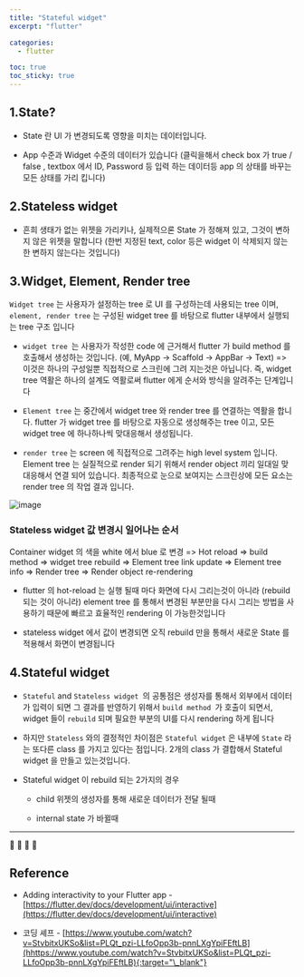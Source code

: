```yaml
---
title: "Stateful widget"
excerpt: "flutter"

categories:
  - flutter

toc: true
toc_sticky: true
---
```


## 1.State?

- State 란 UI 가 변경되도록 영향을 미치는 데이터입니다.

- App 수준과 Widget 수준의 데이터가 있습니다 (클릭을해서 check box 가 true / false , textbox 에서 ID, Password 등 입력 하는 데이터등 app 의 상태를 바꾸는 모든 상태를 가리 킵니다)

## 2.Stateless widget

- 흔희 생태가 없는 위젯을 가리키나, 실제적으론 State 가 정해져 있고, 그것이 변하지 않은 위젯을 말합니다 (한번 지정된 text, color 등은 widget 이 삭제되지 않는한 변하지 않는다는 것입니다)

## 3.Widget, Element, Render tree

`Widget tree` 는 사용자가 설정하는 tree 로 UI 를 구성하는데 사용되는 tree 이며, `element, render tree` 는 구성된 widget tree 를 바탕으로 flutter 내부에서 실행되는 tree 구조 입니다

- `widget tree `는 사용자가 작성한 code 에 근거해서 flutter 가 build method 를 호출해서 생성하는 것입니다. (예, MyApp -> Scaffold -> AppBar -> Text) => 이것은 하나의 구성일뿐 직접적으로 스크린에 그려 지는것은 아닙니다. 즉, widget tree 역활은 하나의 설계도 역활로써 flutter 에게 순서와 방식을 알려주는 단계입니다

- `Element tree` 는 중간에서 widget tree 와 render tree 를 연결하는 역활을 합니다. flutter 가 widget tree 를 바탕으로 자동으로 생성해주는 tree 이고, 모든 widget tree 에 하나하나씩 맞대응해서 생성됩니다.

- `render tree` 는 screen 에 직접적으로 그려주는 high level system 입니다. Element tree 는 실질적으로 render 되기 위해서 render object 끼리 일대일 맞대응해서 연결 되어 있습니다. 최종적으로 눈으로 보여지는 스크린상에 모든 요소는 render tree 의 작업 결과 입니다.

![image](https://user-images.githubusercontent.com/28912774/137436087-857a2bac-6742-4c2d-aadd-28813718f224.png)

### Stateless widget 값 변경시 일어나는 순서

Container widget 의 색을 white 에서 blue 로 변경 => Hot reload => build method => widget tree rebuild => Element tree link update => Element tree info => Render tree => Render object re-rendering

- flutter 의 hot-reload 는 실행 될때 마다 화면에 다시 그리는것이 아니라 (rebuild 되는 것이 아니라) element tree 를 통해서 변경된 부분만을 다시 그리는 방법을 사용하기 때문에 빠르고 효율적인 rendering 이 가능한것입니다

- stateless widget 에서 값이 변경되면 오직 rebuild 만을 통해서 새로운 State 를 적용해서 화면이 변경됩니다

## 4.Stateful widget

- `Stateful` and `Stateless widget `의 공통점은 생성자를 통해서 외부에서 데이터가 입력이 되면 그 결과를 반영하기 위해서 `build method `가 호출이 되면서, widget 들이 `rebuild` 되며 필요한 부분의 UI를 다시 rendering 하게 됩니다

- 하지만 `Stateless` 와의 결정적인 차이점은 `Stateful widget` 은 내부에 `State` 라는 또다른 class 를 가지고 있다는 점입니다. 2개의 class 가 결합해서 Stateful widget 을 만들고 있는것입니다.

- Stateful widget 이 rebuild 되는 2가지의 경우

  - child 위젯의 생성자를 통해 새로운 데이터가 전달 될때

  - internal state 가 바뀔때

---

🔶 🔷 📌 🔑

## Reference

- Adding interactivity to your Flutter app - [https://flutter.dev/docs/development/ui/interactive](https://flutter.dev/docs/development/ui/interactive)

- 코딩 셰프 - [https://www.youtube.com/watch?v=StvbitxUKSo&list=PLQt_pzi-LLfoOpp3b-pnnLXgYpiFEftLB](hhttps://www.youtube.com/watch?v=StvbitxUKSo&list=PLQt_pzi-LLfoOpp3b-pnnLXgYpiFEftLB){:target="\_blank"}
